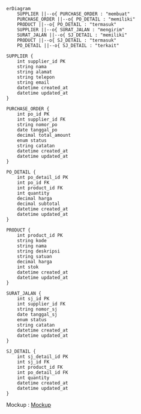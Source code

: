     erDiagram
        SUPPLIER ||--o{ PURCHASE_ORDER : "membuat"
        PURCHASE_ORDER ||--o{ PO_DETAIL : "memiliki"
        PRODUCT ||--o{ PO_DETAIL : "termasuk"
        SUPPLIER ||--o{ SURAT_JALAN : "mengirim"
        SURAT_JALAN ||--o{ SJ_DETAIL : "memiliki"
        PRODUCT ||--o{ SJ_DETAIL : "termasuk"
        PO_DETAIL ||--o{ SJ_DETAIL : "terkait"

    SUPPLIER {
        int supplier_id PK
        string nama
        string alamat
        string telepon
        string email
        datetime created_at
        datetime updated_at
    }

    PURCHASE_ORDER {
        int po_id PK
        int supplier_id FK
        string nomor_po
        date tanggal_po
        decimal total_amount
        enum status
        string catatan
        datetime created_at
        datetime updated_at
    }

    PO_DETAIL {
        int po_detail_id PK
        int po_id FK
        int product_id FK
        int quantity
        decimal harga
        decimal subtotal
        datetime created_at
        datetime updated_at
    }

    PRODUCT {
        int product_id PK
        string kode
        string nama
        string deskripsi
        string satuan
        decimal harga
        int stok
        datetime created_at  
        datetime updated_at
    }

    SURAT_JALAN {
        int sj_id PK
        int supplier_id FK
        string nomor_sj
        date tanggal_sj
        enum status
        string catatan
        datetime created_at
        datetime updated_at
    }

    SJ_DETAIL {
        int sj_detail_id PK
        int sj_id FK
        int product_id FK
        int po_detail_id FK
        int quantity
        datetime created_at
        datetime updated_at
    }


Mockup : <a href="https://www.figma.com/proto/tSCrsGzJhc0mAOwKNSkjee/Mockup-Integra?node-id=0-1&t=53DhuI23XaXQMJOs-1">Mockup</a> 
